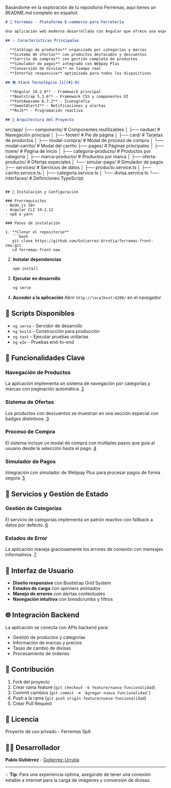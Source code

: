 Basándome en la exploración de tu repositorio Ferremas, aquí tienes un README.md completo en español:

```markdown
# 🔧 Ferremas - Plataforma E-commerce para Ferretería

Una aplicación web moderna desarrollada con Angular que ofrece una experiencia completa de compra online para productos de ferretería, incluyendo navegación por categorías, gestión de carrito y simulación de pagos.

## ✨ Características Principales

- **Catálogo de productos** organizado por categorías y marcas
- **Sistema de ofertas** con productos destacados y descuentos
- **Carrito de compras** con gestión completa de productos
- **Simulador de pagos** integrado con Webpay Plus
- **Conversión de divisas** en tiempo real
- **Interfaz responsive** optimizada para todos los dispositivos

## 🛠️ Stack Tecnológico [1](#1-0) 

- **Angular 19.2.0** - Framework principal
- **Bootstrap 5.3.6** - Framework CSS y componentes UI
- **FontAwesome 6.7.2** - Iconografía
- **SweetAlert2** - Notificaciones y alertas
- **RxJS** - Programación reactiva

## 📁 Arquitectura del Proyecto

```
src/app/
├── components/          # Componentes reutilizables
│   ├── navbar/         # Navegación principal
│   ├── footer/         # Pie de página
│   ├── card/           # Tarjetas de productos
│   ├── modal-compra/   # Modal de proceso de compra
│   └── modal-carrito/  # Modal del carrito
├── pages/              # Páginas principales
│   ├── home/           # Página de inicio
│   ├── categoria-producto/  # Productos por categoría
│   ├── marca-producto/      # Productos por marca
│   ├── oferta-producto/     # Ofertas especiales
│   └── simular-pago/        # Simulador de pagos
├── services/           # Servicios de datos
│   ├── producto.service.ts
│   ├── carrito.service.ts
│   ├── categoria.service.ts
│   └── divisa.service.ts
└── interfaces/         # Definiciones TypeScript
```

## 🚀 Instalación y Configuración

### Prerrequisitos
- Node.js 18+
- Angular CLI 19.2.12
- npm o yarn

### Pasos de instalación

1. **Clonar el repositorio**
   ```bash
   git clone https://github.com/Gutierrez-Urrutia/ferremas-front-new.git
   cd ferremas-front-new
   ```

2. **Instalar dependencias**
   ```bash
   npm install
   ```

3. **Ejecutar en desarrollo**
   ```bash
   ng serve
   ```

4. **Acceder a la aplicación**
   Abrir `http://localhost:4200/` en el navegador

## 📝 Scripts Disponibles

- `ng serve` - Servidor de desarrollo
- `ng build` - Construcción para producción
- `ng test` - Ejecutar pruebas unitarias
- `ng e2e` - Pruebas end-to-end

## 🎯 Funcionalidades Clave

### Navegación de Productos
La aplicación implementa un sistema de navegación por categorías y marcas con paginación automática. [2](#1-1) 

### Sistema de Ofertas
Los productos con descuentos se muestran en una sección especial con badges distintivos. [3](#1-2) 

### Proceso de Compra
El sistema incluye un modal de compra con múltiples pasos que guía al usuario desde la selección hasta el pago. [4](#1-3) 

### Simulador de Pagos
Integración con simulador de Webpay Plus para procesar pagos de forma segura. [5](#1-4) 

## 🔧 Servicios y Gestión de Estado

### Gestión de Categorías
El servicio de categorías implementa un patrón reactivo con fallback a datos por defecto. [6](#1-5) 

### Estados de Error
La aplicación maneja graciosamente los errores de conexión con mensajes informativos. [7](#1-6) 

## 🎨 Interfaz de Usuario

- **Diseño responsive** con Bootstrap Grid System
- **Estados de carga** con spinners animados
- **Manejo de errores** con alertas contextuales
- **Navegación intuitiva** con breadcrumbs y filtros

## 🌐 Integración Backend

La aplicación se conecta con APIs backend para:
- Gestión de productos y categorías
- Información de marcas y precios
- Tasas de cambio de divisas
- Procesamiento de órdenes

## 🤝 Contribución

1. Fork del proyecto
2. Crear rama feature (`git checkout -b feature/nueva-funcionalidad`)
3. Commit cambios (`git commit -m 'Agregar nueva funcionalidad'`)
4. Push a la rama (`git push origin feature/nueva-funcionalidad`)
5. Crear Pull Request

## 📄 Licencia

Proyecto de uso privado - Ferremas SpA

## 👨‍💻 Desarrollador

**Pablo Gutiérrez** - [Gutierrez-Urrutia](https://github.com/Gutierrez-Urrutia)

---

💡 **Tip**: Para una experiencia óptima, asegúrate de tener una conexión estable a internet para la carga de imágenes y conversión de divisas.
```
